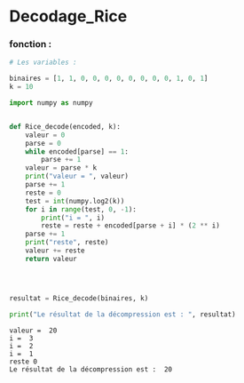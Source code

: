 # Decodage_Rice

### fonction :


```python
# Les variables : 

binaires = [1, 1, 0, 0, 0, 0, 0, 0, 0, 0, 1, 0, 1]
k = 10
```


```python
import numpy as numpy


def Rice_decode(encoded, k):
    valeur = 0
    parse = 0
    while encoded[parse] == 1:
        parse += 1
    valeur = parse * k
    print("valeur = ", valeur)
    parse += 1
    reste = 0
    test = int(numpy.log2(k))
    for i in range(test, 0, -1):
        print("i = ", i)
        reste = reste + encoded[parse + i] * (2 ** i)
    parse += 1
    print("reste", reste)
    valeur += reste
    return valeur





```


```python
resultat = Rice_decode(binaires, k)

print("Le résultat de la décompression est : ", resultat)

```

    valeur =  20
    i =  3
    i =  2
    i =  1
    reste 0
    Le résultat de la décompression est :  20

